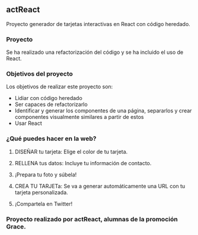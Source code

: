 
## actReact

Proyecto generador de tarjetas interactivas en React con código heredado. 

### Proyecto

Se ha realizado una refactorización del código y se ha incluido el uso de React. 

### Objetivos del proyecto

Los objetivos de realizar este proyecto son: 
- Lidiar con código heredado
- Ser capaces de refactorizarlo
- Identificar y generar los componentes de una página, separarlos y crear componentes visualmente similares a partir de estos
- Usar React 

### ¿Qué puedes hacer en la web?

1. DISEÑAR tu tarjeta: Elige el color de tu tarjeta. 

2. RELLENA tus datos: Incluye tu información de contacto. 

3. ¡Prepara tu foto y súbela! 

4. CREA TU TARJETa: Se va a generar automáticamente una URL con tu tarjeta personalizada. 

5. ¡Compartela en Twitter!


### Proyecto realizado por actReact, alumnas de la promoción Grace.